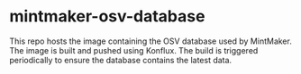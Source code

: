 # mintmaker-osv-database
This repo hosts the image containing the OSV database used by MintMaker. The image is built and pushed using Konflux.
The build is triggered periodically to ensure the database contains the latest data.

